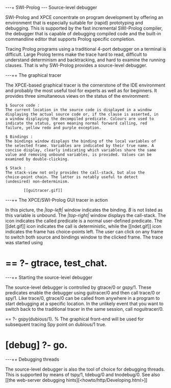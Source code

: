 ---+ SWI-Prolog --- Source-level debugger

SWI-Prolog and XPCE concentrate on program development by offering an
environment that is especially suitable for (rapid) prototyping and
debugging. This is supported by the fast incremental SWI-Prolog
compiler, the debugger that is capable of debugging compiled code and
the built-in commandline editor that supports Prolog specific
completion.

Tracing Prolog programs using a traditional 4-port debugger on a
terminal is difficult. Large Prolog terms make the trace hard to read,
difficult to understand determinism and backtracking, and hard to
examine the running clauses. That is why SWI-Prolog provides a
source-level debugger.

---++ The graphical tracer

The XPCE-based graphical tracer is the cornerstone of the IDE
environment and probably the most useful tool for experts as well as for
beginners. It provides three simultaneous views on the status of the
environment:

    $ Source code :
    The current location in the source code is displayed in a window
    displaying the actual source code or, if the clause is asserted, in
    a window displaying the decompiled predicate. Colours are used to
    indicate the status, green meaning normal forward calling, red
    failure, yellow redo and purple exception.

    $ Bindings :
    The bindings window displays the binding of the local variables of
    the selected frame. Variables are indicated by their true name. A
    concise display, clearly indicating which variables share the same
    value and removing unbound variables, is provided. Values can be
    examined by double-clicking.

    $ Stack :
    The stack-view not only provides the call-stack, but also the
    choice-point chain. The latter is notably useful to detect
    (undesired) non-determinism.

			[[guitracer.gif]]

---++ The XPCE/SWI-Prolog GUI tracer in action

In this picture, the *|top-left|* window indicates the binding. *B* is
not listed as this variable is unbound. The *|top-right|* window
displays the call-stack. The icon indicates the called predicate is a
normal user-defined predicate. The [[det.gif]] icon indicates the call
is deterministic, while the [[ndet.gif]] icon indicates the frame has
choice-points left. The user can click on any frame to switch both
source and bindings window to the clicked frame.  The trace was started
using

==
?- gtrace, test_chat.
==

---++ Starting the source-level debugger

The source-level debugger is controlled by gtrace/0 or gspy/1. These
predicates enable the debugger using guitracer/0 and then call trace/0
or spy/1. Like trace/0, gtrace/0 can be called from anywhere in a
program to start debugging at a specific location.  In the unlikely
event that you want to switch back to the traditional tracer in the
same session, call noguitracer/0.

==
?- gspy(dubious/1).
% The graphical front-end will be used for subsequent tracing
Spy point on dubious/1
true.

[debug] ?- go.
==

---++ Debugging threads

The source-level debugger is also the tool of choice for debugging
threads. This is supported by means of tspy/1, tdebug/0 and tnodebug/0.
See also [[the web-server debugging
hints][<howto/http/Developing.html>]]
